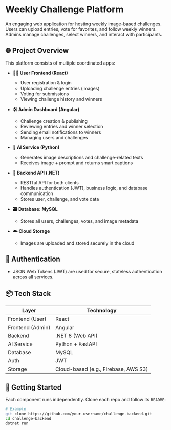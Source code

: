 # Weekly Challenge Platform

An engaging web application for hosting weekly image-based challenges.  
Users can upload entries, vote for favorites, and follow weekly winners.  
Admins manage challenges, select winners, and interact with participants.

## 🌐 Project Overview

This platform consists of multiple coordinated apps:

- **🧑‍💻 User Frontend (React)**  
  - User registration & login  
  - Uploading challenge entries (images)  
  - Voting for submissions  
  - Viewing challenge history and winners  

- **🛠️ Admin Dashboard (Angular)**  
  - Challenge creation & publishing  
  - Reviewing entries and winner selection  
  - Sending email notifications to winners  
  - Managing users and challenges  

- **🧠 AI Service (Python)**  
  - Generates image descriptions and challenge-related texts  
  - Receives image + prompt and returns smart captions  

- **🧾 Backend API (.NET)**  
  - RESTful API for both clients  
  - Handles authentication (JWT), business logic, and database communication  
  - Stores user, challenge, and vote data  

- **🗃️ Database: MySQL**  
  - Stores all users, challenges, votes, and image metadata  

- **☁️ Cloud Storage**  
  - Images are uploaded and stored securely in the cloud

## 🔐 Authentication

- JSON Web Tokens (JWT) are used for secure, stateless authentication across all services.

## 📦 Tech Stack

| Layer           | Technology        |
|----------------|-------------------|
| Frontend (User)| React             |
| Frontend (Admin)| Angular           |
| Backend        | .NET 8 (Web API)  |
| AI Service     | Python + FastAPI  |
| Database       | MySQL             |
| Auth           | JWT               |
| Storage        | Cloud-based (e.g., Firebase, AWS S3) |

## 🚀 Getting Started

Each component runs independently. Clone each repo and follow its `README`:

```bash
# Example
git clone https://github.com/your-username/challenge-backend.git
cd challenge-backend
dotnet run
